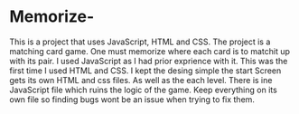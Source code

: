 # Memorize-
This is a project that uses JavaScript, HTML and CSS.
The project is a matching card game. One must memorize where each card is to matchit up with its pair. I used JavaScript as I had prior exprience with it. This was the first time I used HTML and CSS. I kept the desing simple the start Screen gets its own HTML and css files. As well as the each level. There is ine JavaScript file which ruins the logic of the game. Keep everything on its own file so finding bugs wont be an issue when trying to fix them.  
